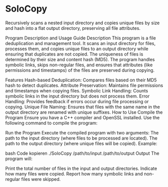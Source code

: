 # SoloCopy
Recursively scans a nested input directory and copies unique files by size and hash into a flat output directory, preserving all file attributes.


Program Description and Usage Guide
Description
This program is a file deduplication and management tool. It scans an input directory for files, processes them, and copies unique files to an output directory while ensuring that duplicates are not copied. The uniqueness of files is determined by their size and content hash (MD5). The program handles symbolic links, skips non-regular files, and ensures that attributes (like permissions and timestamps) of the files are preserved during copying.

Features
Hash-based Deduplication: Compares files based on their MD5 hash to detect duplicates.
Attribute Preservation: Maintains file permissions and timestamps when copying files.
Symbolic Link Handling: Counts symbolic links in the input directory but does not process them.
Error Handling: Provides feedback if errors occur during file processing or copying.
Unique File Naming: Ensures that files with the same name in the output directory are renamed with unique suffixes.
How to Use
Compile the Program Ensure you have a C++ compiler and OpenSSL installed. Use the following command to compile the program:


Run the Program Execute the compiled program with two arguments:
The path to the input directory (where files to be processed are located).
The path to the output directory (where unique files will be copied).
Example:

bash
Code kopieren
./SoloCopy /path/to/input /path/to/output
Output The program will:

Print the total number of files in the input and output directories.
Indicate how many files were copied.
Report how many symbolic links and non-regular files were skipped.
